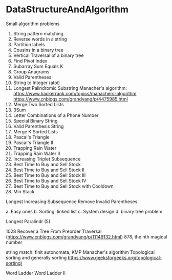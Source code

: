 # DataStructureAndAlgorithm
Small algorithm problems

1.   String pattern matching 
2.   Reverse words in a string 
3.   Partition labels 
4.   Cousins in a binary tree 
5.   Vertical Traversal of a binary tree 
6.   Find Pivot Index
7.   Subarray Sum Equals K
8.   Group Anagrams
9.   Valid Parentheses
10.  String to Integer (atoi)
11.  Longest Palindromic Substring 
     Manacher's algorithm: https://www.hackerrank.com/topics/manachers-algorithm
     https://www.cnblogs.com/grandyang/p/4475985.html
12.  Merge Two Sorted Lists
13.  3Sum
14.  Letter Combinations of a Phone Number
15.  Special Binary String 
16.  Valid Parenthesis String
17.  Merge K Sorted Lists
18.  Pascal's Triangle
19.  Pascal's Triangle II
20.  Trapping Rain Water
21.  Trapping Rain Water II
22.  Increasing Triplet Subsequence
23.  Best Time to Buy and Sell Stock
24.  Best Time to Buy and Sell Stock II
25.  Best Time to Buy and Sell Stock III
26.  Best Time to Buy and Sell Stock IV
27.  Best Time to Buy and Sell Stock with Cooldown
28.  Min Stack 

 Longest Increasing Subsequence
 Remove Invalid Parentheses

a. Easy ones 
b. Sorting, linked list 
c. System design 
d. binary tree problem

Longest Paralindr (5)

1028 Recover a Tree From Preorder Traversal (https://www.cnblogs.com/grandyang/p/11149132.html)
878, the nth magical number 


string match: finit autonomata, KMP
Manacher's algorithm 
Topological sorting and generally sorting https://www.geeksforgeeks.org/topological-sorting/

Word Ladder
Word Ladder II

